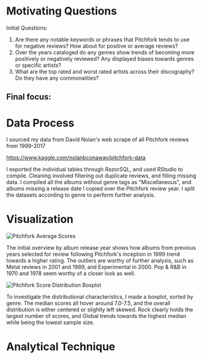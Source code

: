 # Motivating Questions

Initial Questions:
1. Are there any notable keywords or phrases that Pitchfork tends to use for negative reviews? How
about for positive or average reviews?
2. Over the years cataloged do any genres show trends of becoming more positively or negatively reviewed?
Any displayed biases towards genres or specific artists?
3. What are the top rated and worst rated artists across their discography? Do they have any commonalities?

Final focus:
  -

# Data Process

I sourced my data from David Nolan's web scrape of all Pitchfork reviews from 1999-2017
  
  https://www.kaggle.com/nolanbconaway/pitchfork-data
  
I exported the individual tables through RazorSQL, and used RStudio to compile. Cleaning involved filtering out duplicate reviews, and filling missing data. I compiled all the albums without genre tags as "Miscellaneous", and albums missing a release date I copied over the Pitchfork review year. I split the datasets according to genre to perform further analysis. 

# Visualization

![Pitchfork Average Scores](https://github.com/ElishaPhillips/DATA-115-Personal-Dataset-Project/blob/main/Analysis/Main/PitchforkAverageScoresGenre.png)

The initial overview by album release year shows how albums from previous years selected for review following Pitchfork's inception in 1999 trend towards a higher rating. The outliers are worthy of further analysis, such as Metal reviews in 2001 and 1989, and Experimental in 2000. Pop & R&B in 1970 and 1978 seem worthy of a closer look as well. 

![Pitchfork Score Distribution Boxplot](https://github.com/ElishaPhillips/DATA-115-Personal-Dataset-Project/blob/main/Analysis/Main/PitchforkGenreScoreBoxplot.png)

To investigate the distributional characteristics, I made a boxplot, sorted by genre. The median scores all hover around 7.0-7.5, and the overall distribution is either centered or slightly left skewed. Rock clearly holds the largest number of scores, and Global trends towards the highest median while being the lowest sample size.
# Analytical Technique

